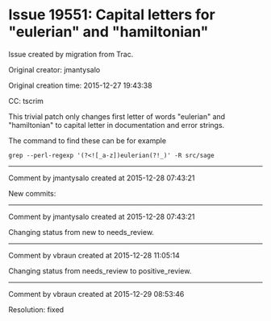 # Issue 19551: Capital letters for "eulerian" and "hamiltonian"

Issue created by migration from Trac.

Original creator: jmantysalo

Original creation time: 2015-12-27 19:43:38

CC:  tscrim

This trivial patch only changes first letter of words "eulerian" and "hamiltonian" to capital letter in documentation and error strings.

The command to find these can be for example


```
grep --perl-regexp '(?<![_a-z])eulerian(?!_)' -R src/sage
```




---

Comment by jmantysalo created at 2015-12-28 07:43:21

New commits:


---

Comment by jmantysalo created at 2015-12-28 07:43:21

Changing status from new to needs_review.


---

Comment by vbraun created at 2015-12-28 11:05:14

Changing status from needs_review to positive_review.


---

Comment by vbraun created at 2015-12-29 08:53:46

Resolution: fixed

